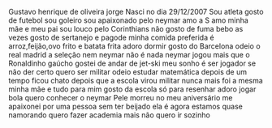 Gustavo henrique de oliveira jorge 
Nasci no dia 29/12/2007
Sou atleta
gosto de futebol
sou goleiro
sou apaixonado pelo neymar
amo a S
amo minha mãe e meu pai
sou louco pelo Corinthians
não gosto de fuma
bebo as vezes
gosto de sertanejo e pagode
minha comida preferida é arroz,feijão,ovo frito e batata frita
adoro dormir
gosto do Barcelona
odeio o real madrid
a seleção nem neymar não é nada
neymar jogou mais que o Ronaldinho gaúcho
gostei de andar de jet-ski
meu sonho é ser jogador se não der certo quero ser militar
odeio estudar
matemática depois de um tempo ficou chato
depois que a escola virou militar nunca mais foi a mesma
minha mãe e tudo para mim
gosto da escola só para resenhar
adoro jogar bola
quero conhecer o neymar
Pele morreu no meu aniversário
me apaixonei por uma pessoa sem ter beijado ela é agora estamos quase namorando
quero fazer academia mais não quero ir sozinho




